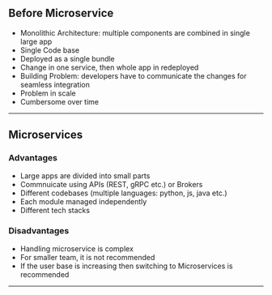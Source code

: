 ## Before Microservice

- Monolithic Architecture: multiple components are combined in single large app
- Single Code base
- Deployed as a single bundle
- Change in one service, then whole app in redeployed
- Building Problem: developers have to communicate the changes for seamless integration
- Problem in scale
- Cumbersome over time

*****

## Microservices

### Advantages

- Large apps are divided into small parts
- Commnuicate using APIs (REST, gRPC etc.) or Brokers
- Different codebases (multiple languages: python, js, java etc.)
- Each module managed independently
- Different tech stacks

### Disadvantages

- Handling microservice is complex
- For smaller team, it is not recommended
- If the user base is increasing then switching to Microservices is recommended

*** 

